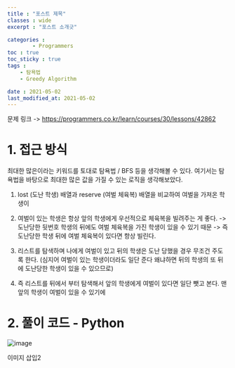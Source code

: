 ```yaml
---
title : "포스트 제목"
classes : wide
excerpt : "포스트 소개긋"

categories : 
        - Programmers
toc : true
toc_sticky : true
tags : 
    - 탐욕법
    - Greedy Algorithm

date : 2021-05-02
last_modified_at: 2021-05-02
---
```



문제 링크 ->  https://programmers.co.kr/learn/courses/30/lessons/42862

# 1. 접근 방식

최대한 많은이라는 키워드를 토대로 탐욕법 / BFS 등을 생각해볼 수 있다. 여기서는 탐욕법을 바탕으로 최대한 많은 값을 가질 수 있는 로직을 생각해보았다.

1. lost (도난 학생) 배열과 reserve (여벌 체육복) 배열을 비교하여 여벌을 가져온 학생이 

2. 여벌이 있는 학생은 항상 앞의 학생에게 우선적으로 체육복을 빌려주는 게 좋다. -> 도난당한 뒷번호 학생의 뒤에도 여벌 체육복을 가진 학생이 있을 수 있기 때문 -> 즉 도난당한 학생 뒤에 여벌 체육복이 있다면 항상 빌린다. 

3. 리스트를 탐색하며 나에게 여벌이 있고 뒤의 학생은 도난 당했을 경우 무조건 주도록 한다. (심지어 여벌이 있는 학생이더라도 일단 준다 왜냐하면 뒤의 학생의 또 뒤에 도난당한 학생이 있을 수 있으므로)

4. 즉 리스트를 뒤에서 부터 탐색해서 앞의 학생에게 여벌이 있다면 일단 뺏고 본다. 맨 앞의 학생이 여벌이 있을 수 있기에

# 2. 풀이 코드 - Python

![image](https://user-images.githubusercontent.com/58183633/117412852-38325800-af50-11eb-8a25-2027c3465ed6.png)

이미지 삽입2

